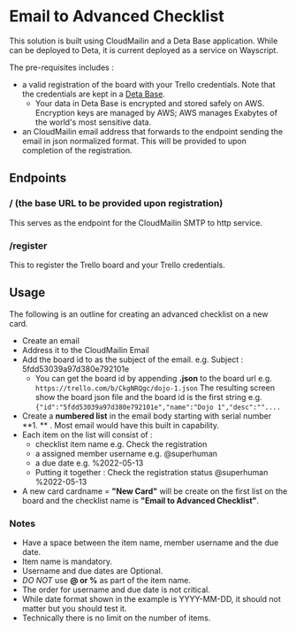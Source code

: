 # Email to Advanced Checklist

This solution is built using CloudMailin and a Deta Base application. While can be deployed to Deta, it is current deployed as a service on Wayscript.

The pre-requisites includes :
- a valid registration of the board with your Trello credentials. Note that the credentials are kept in a [Deta Base](https://docs.deta.sh/docs/base/about/).
  - Your data in Deta Base is encrypted and stored safely on AWS. Encryption keys are managed by AWS; AWS manages Exabytes of the world's most sensitive data.
- an CloudMailin email address that forwards to the endpoint sending the email in json normalized format. This will be provided to upon completion of the registration.

## Endpoints

### / (the base URL to be provided upon registration)

This serves as the endpoint for the CloudMailin SMTP to http service.

### /register

This to register the Trello board and your Trello credentials.

## Usage

The following is an outline for creating an advanced checklist on a new card.

- Create an email
- Address it to the CloudMailin Email
- Add the board id to as the subject of the email. e.g. Subject : 5fdd53039a97d380e792101e
  - You can get the board id by appending **.json** to the board url e.g. `https://trello.com/b/CkgNRQgc/dojo-1.json` The resulting screen show the board json file and the board id is the first string e.g. `{"id":"5fdd53039a97d380e792101e","name":"Dojo 1","desc":""....`
- Create a **numbered list** in the email body starting with serial number **1. ** . Most email would have this built in capability.
- Each item on the list will consist of :
  - checklist item name e.g. Check the registration
  - a assigned member username e.g. @superhuman
  - a due date e.g. %2022-05-13
  - Putting it together : Check the registration status @superhuman %2022-05-13
- A new card cardname = **"New Card"** will be create on the first list on the board and the checklist name is **"Email to Advanced Checklist"**.

### Notes
- Have a space between the item name, member username and the due date.
- Item name is mandatory.
- Username and due dates are Optional.
- *DO NOT* use **@ or %** as part of the item name.
- The order for username and due date is not critical.
- While date format shown in the example is YYYY-MM-DD, it should not matter but you should test it.
- Technically there is no limit on the number of items.
